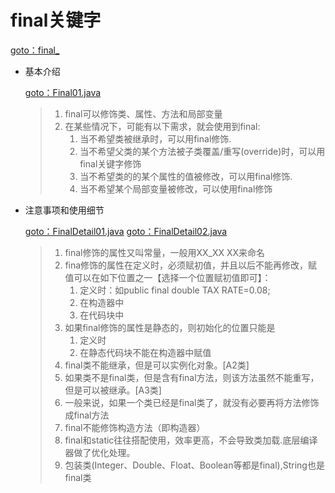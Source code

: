 # final关键字

[goto：final\_](https://gitee.com/jia-yan\_dong/code/tree/master/Java/javacode/chapter10/src/com/hspedu/final\_)

*   基本介绍

    [goto：Final01.java](https://gitee.com/jia-yan\_dong/code/blob/master/Java/javacode/chapter10/src/com/hspedu/final\_/Final01.java)

    > 1. final可以修饰类、属性、方法和局部变量
    > 2. 在某些情况下，可能有以下需求，就会使用到final:&#x20;
    >    1. 当不希望类被继承时，可以用final修饰.
    >    2. 当不希望父类的某个方法被子类覆盖/重写(override)时，可以用final关键字修饰
    >    3. 当不希望类的的某个属性的值被修改，可以用final修饰.
    >    4. 当不希望某个局部变量被修改，可以使用final修饰


*   注意事项和使用细节

    [goto：FinalDetail01.java](https://gitee.com/jia-yan\_dong/code/blob/master/Java/javacode/chapter10/src/com/hspedu/final\_/FinalDetail01.java) [goto：FinalDetail02.java](https://gitee.com/jia-yan\_dong/code/blob/master/Java/javacode/chapter10/src/com/hspedu/final\_/FinalDetail02.java)

    > 1. final修饰的属性又叫常量，一般用XX\_XX XX来命名&#x20;
    > 2. fina修饰的属性在定义时，必须赋初值，并且以后不能再修改，赋值可以在如下位置之一【选择一个位置赋初值即可】：
    >    1. 定义时：如public final double TAX RATE=0.08;
    >    2. 在构造器中
    >    3. 在代码块中
    > 3. 如果final修饰的属性是静态的，则初始化的位置只能是
    >    1. 定义时
    >    2. 在静态代码块不能在构造器中赋值&#x20;
    > 4. final类不能继承，但是可以实例化对象。\[A2类]
    > 5. 如果类不是final类，但是含有final方法，则该方法虽然不能重写，但是可以被继承。\[A3类]
    > 6. 一般来说，如果一个类已经是final类了，就没有必要再将方法修饰成final方法&#x20;
    > 7. final不能修饰构造方法（即构造器）
    > 8. final和static往往搭配使用，效率更高，不会导致类加载.底层编译器做了优化处理。
    > 9. 包装类(Integer、Double、Float、Boolean等都是final),String也是final类
